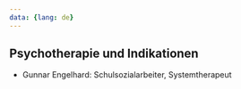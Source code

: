 ```yaml
---
data: {lang: de}
---
```

## Psychotherapie und Indikationen
- Gunnar Engelhard: Schulsozialarbeiter, Systemtherapeut
